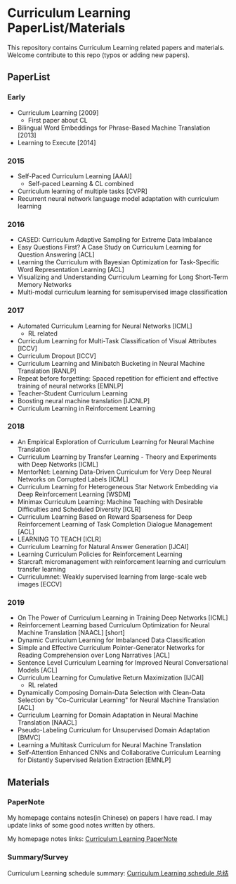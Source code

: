 # Curriculum Learning PaperList/Materials

This repository contains Curriculum Learning related papers and materials. Welcome contribute to this repo (typos or adding new papers). 

## PaperList

### Early

-  Curriculum Learning [2009]
    - First paper about CL
-  Bilingual Word Embeddings for Phrase-Based Machine Translation [2013]
-  Learning to Execute [2014]  

### 2015
-  Self-Paced Curriculum Learning [AAAI]
    - Self-paced Learning & CL combined
-  Curriculum learning of multiple tasks [CVPR]
-  Recurrent neural network language model adaptation with curriculum learning


### 2016
-  CASED: Curriculum Adaptive Sampling for Extreme Data Imbalance
-  Easy Questions First? A Case Study on Curriculum Learning for Question Answering  [ACL]
-  Learning the Curriculum with Bayesian Optimization for Task-Specific Word Representation Learning [ACL]
-  Visualizing and Understanding Curriculum Learning for Long Short-Term Memory Networks 
-  Multi-modal curriculum learning for semisupervised image classification


### 2017
-  Automated Curriculum Learning for Neural Networks [ICML]
    - RL related
-  Curriculum Learning for Multi-Task Classification of Visual Attributes [ICCV]
-  Curriculum Dropout [ICCV]
-  Curriculum Learning and Minibatch Bucketing in Neural Machine Translation [RANLP]
-  Repeat before forgetting: Spaced repetition for efficient and effective training of neural networks [EMNLP]
-  Teacher-Student Curriculum Learning
-  Boosting neural machine translation [IJCNLP]
-  Curriculum Learning in Reinforcement Learning 


### 2018
-  An Empirical Exploration of Curriculum Learning for Neural Machine Translation
-  Curriculum Learning by Transfer Learning - Theory and Experiments with Deep Networks [ICML]
-  MentorNet: Learning Data-Driven Curriculum for Very Deep Neural Networks on Corrupted Labels [ICML]
-  Curriculum Learning for Heterogeneous Star Network Embedding via Deep Reinforcement Learning  [WSDM]
-  Minimax Curriculum Learning: Machine Teaching with Desirable Difficulties and Scheduled Diversity [ICLR]
-  Curriculum Learning Based on Reward Sparseness for Deep Reinforcement Learning of Task Completion Dialogue Management [ACL]
-  LEARNING TO TEACH [ICLR]
-  Curriculum Learning for Natural Answer Generation [IJCAI]
-  Learning Curriculum Policies for Reinforcement Learning
-  Starcraft micromanagement with reinforcement learning and curriculum transfer learning
-  Curriculumnet: Weakly supervised learning from large-scale web images [ECCV]

### 2019

-  On The Power of Curriculum Learning in Training Deep Networks [ICML]
-  Reinforcement Learning based Curriculum Optimization for Neural Machine Translation  [NAACL] [short]
-  Dynamic Curriculum Learning for Imbalanced Data Classification
-  Simple and Effective Curriculum Pointer-Generator Networks for Reading Comprehension over Long Narratives [ACL]
-  Sentence Level Curriculum Learning for Improved Neural Conversational Models [ACL]
-  Curriculum Learning for Cumulative Return Maximization [IJCAI]
    - RL related
-  Dynamically Composing Domain-Data Selection with Clean-Data Selection by "Co-Curricular Learning" for Neural Machine Translation [ACL]
-  Curriculum Learning for Domain Adaptation in Neural Machine Translation  [NAACL]
-  Pseudo-Labeling Curriculum for Unsupervised Domain Adaptation [BMVC]
-  Learning a Multitask Curriculum for Neural Machine Translation
-  Self-Attention Enhanced CNNs and Collaborative Curriculum Learning for Distantly Supervised Relation Extraction [EMNLP]



## Materials

### PaperNote 

My homepage contains notes(in Chinese) on papers I have read. I may update links of some good notes written by others.

My homepage notes links: [Curriculum Learning PaperNote](http://www.linzehui.me/tags/Curriculum-Learning/)

### Summary/Survey

Curriculum Learning schedule summary: [Curriculum Learning schedule 总结](http://www.linzehui.me/2019/08/09/%E8%AE%BA%E6%96%87/Curriculum%20Learning%20schedule%E6%80%BB%E7%BB%93/)


